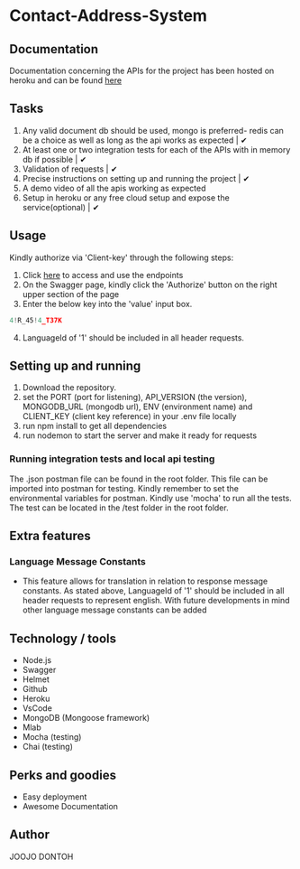 # Contact-Address-System


## Documentation
Documentation concerning the APIs for the project has been hosted on heroku and can be found <a href="https://demo-contacts-api-airiasia.herokuapp.com/api/v1.0/api-docs/#/">here</a> 

## Tasks
1. Any valid document db should be used, mongo is preferred- redis can be a choice as well as long as the api works as expected | ✔ 
2. At least one or two integration tests for each of the APIs with in memory db if possible | ✔ 
3. Validation of requests | ✔ 
4. Precise instructions on setting up and running the project | ✔ 
5. A demo video of all the apis working as expected
6. Setup in heroku or any free cloud setup and expose the service(optional) | ✔ 

## Usage
Kindly authorize via 'Client-key' through the following steps:
1. Click <a href="https://demo-contacts-api-airiasia.herokuapp.com/api/v1.0/api-docs/#/">here</a>  to access and use the endpoints
2. On the Swagger page, kindly click the 'Authorize' button on the right upper section of the page
3. Enter the below key into the 'value' input box.
```javascript
4!R_45!4_T37K
```
4. LanguageId of '1' should be included in all header requests.   

## Setting up and running
1. Download the repository.
2. set the PORT (port for listening), API_VERSION (the version), MONGODB_URL (mongodb url), ENV (environment name) and CLIENT_KEY (client key reference) in your .env file locally
3. run npm install to get all dependencies
4. run nodemon to start the server and make it ready for requests 

### Running integration tests and local api testing
The .json postman file can be found in the root folder. This file can be imported into postman for testing. Kindly remember to set the environmental variables for postman.
Kindly use 'mocha' to run all the tests. The test can be located in the /test folder in the root folder.

## Extra features
### Language Message Constants
- This feature allows for translation in relation to response message constants. As stated above, LanguageId of '1' should be included in all header requests to represent english. With future developments in mind other language message constants can be added  
## Technology / tools
- Node.js
- Swagger
- Helmet
- Github
- Heroku
- VsCode
- MongoDB (Mongoose framework)
- Mlab
- Mocha (testing)
- Chai (testing)

## Perks and goodies
- Easy deployment
- Awesome Documentation


## Author
JOOJO DONTOH
